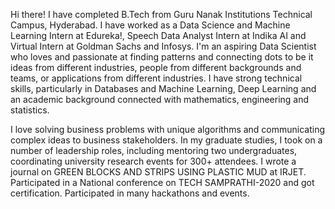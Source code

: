 Hi there! I have completed B.Tech from Guru Nanak Institutions Technical Campus, Hyderabad. I have worked as a Data Science and Machine Learning Intern at Edureka!, Speech Data Analyst Intern at Indika AI and Virtual Intern at Goldman Sachs and Infosys. I'm an aspiring Data Scientist who loves and passionate at finding patterns and connecting dots to be it ideas from different industries, people from different backgrounds and teams, or applications from different industries. I have strong technical skills, particularly in Databases and Machine Learning, Deep Learning and an academic background connected with mathematics, engineering and statistics.

I love solving business problems with unique algorithms and communicating complex ideas to business stakeholders. In my graduate studies, I took on a number of leadership roles, including mentoring two undergraduates, coordinating university research events for 300+ attendees. I wrote a journal on GREEN BLOCKS AND STRIPS USING PLASTIC MUD at IRJET. Participated in a National conference on TECH SAMPRATHI-2020 and got certification. Participated in many hackathons and events.
